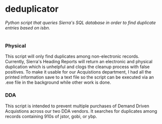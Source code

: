 # deduplicator
<i>Python script that queries Sierra's SQL database in order to find duplicate entries based on isbn.</i><br><br>
### Physical
This script will only find duplicates among non-electronic records. Currently, Sierra's Heading Reports will return an electronic and physical duplication which is unhelpful and clogs the cleanup process with false positives. To make it usable for our Acquistions department, I had all the printed information save to a text file so the script can be executed via an .exe file in the background while other work is done.
### DDA
This script is intended to prevent multiple purchases of Demand Driven Acquistions across our two DDA vendors. It searches for duplicates among records containing 910s of jstor, gobi, or ybp.
